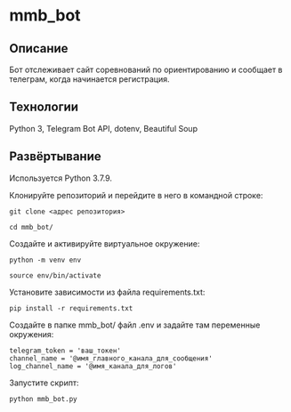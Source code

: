 # mmb_bot
## Описание
Бот отслеживает сайт соревнований по ориентированию и сообщает в телеграм, когда начинается регистрация.

## Технологии
Python 3, Telegram Bot API, dotenv, Beautiful Soup

## Развёртывание
Используется Python 3.7.9.


Клонируйте репозиторий и перейдите в него в командной строке:
```
git clone <адрес репозитория>
```
```
cd mmb_bot/
```
Cоздайте и активируйте виртуальное окружение:
```
python -m venv env
```
```
source env/bin/activate
```
Установите зависимости из файла requirements.txt:
```
pip install -r requirements.txt
```
Создайте в папке mmb_bot/ файл .env и задайте там переменные окружения:
```
telegram_token = 'ваш_токен'
channel_name = '@имя_главного_канала_для_сообщения'
log_channel_name = '@имя_канала_для_логов'
```
Запустите скрипт:
```
python mmb_bot.py
```
